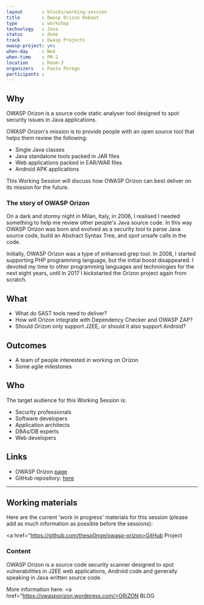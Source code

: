 ```yaml
---
layout       : blocks/working-session
title        : Owasp Orizon Reboot
type         : workshop
technology   : Java
status       : done
track        : Owasp Projects
owasp-project: yes
when-day     : Wed
when-time    : PM-2
location     : Room-3
organizers   : Paolo Perego
participants :
---
```


## Why

OWASP Orizon is a source code static analyser tool designed to spot security
issues in Java applications.

OWASP Orizon's mission is to provide people with an open source tool that helps them review the following:

- Single Java classes
- Java standalone tools packed in JAR files
- Web applications packed in EAR/WAR files
- Android APK applications

This Working Session will discuss how OWASP Orizon can best deliver on its mission for the future.

### The story of OWASP Orizon

On a dark and stormy night in Milan, Italy, in 2006, I realised I needed
something to help me review other people's Java source code. In this way OWASP
Orizon was born and evolved as a security tool to parse Java source code,
build an Abstract Syntax Tree, and spot unsafe calls in the code.

Initially, OWASP Orizon was a type of enhanced grep tool. In 2008, I
started supporting PHP programming language, but the initial boost disappeared.
I devoted my time to other programming languages and technologies for the next eight
years, until in 2017 I kickstarted the Orizon project again from scratch.

## What 

- What do SAST tools need to deliver?
- How will Orizon integrate with Dependency Checker and OWASP ZAP?
- Should Orizon only support J2EE, or should it also support Android?

## Outcomes

- A team of people interested in working on Orizon
- Some agile milestones

## Who

The target audience for this Working Session is:

- Security professionals
- Software developers
- Application architects
- DBAs/DB experts
- Web developers

## Links

- OWASP Orizon [page](https://www.owasp.org/index.php/Category:OWASP_Orizon_Project)
- GitHub repository: [here](https://github.com/thesp0nge/owasp-orizon)

--- 

## Working materials

Here are the current 'work in progress' materials for this session (please add as much information as possible before the sessions):

<a href="https://github.com/thesp0nge/owasp-orizon>GitHub Project</a>

### Content

OWASP Orizon is a source code security scanner designed to spot vulnerabilities in J2EE web applications, Android code and generally speaking in Java written source code.

More information here: <a href="https://owasporizon.wordpress.com/>ORiZON BLOG</a>


